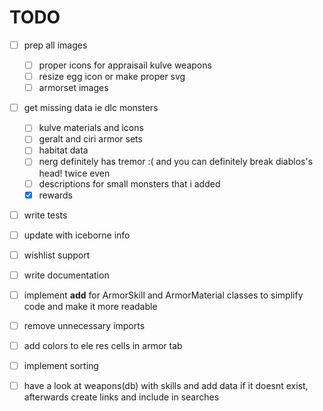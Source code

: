 # TODO

- [ ] prep all images
  - [ ] proper icons for appraisail kulve weapons
  - [ ] resize egg icon or make proper svg
  - [ ] armorset images
- [ ] get missing data ie dlc monsters
  - [ ] kulve materials and icons
  - [ ] geralt and ciri armor sets
  - [ ] habitat data
  - [ ] nerg definitely has tremor :( and you can definitely break diablos's head! twice even
  - [ ] descriptions for small monsters that i added
  - [x] rewards
- [ ] write tests
- [ ] update with iceborne info
- [ ] wishlist support
- [ ] write documentation
- [ ] implement __add__ for ArmorSkill and ArmorMaterial classes to simplify code and make it more readable
- [ ] remove unnecessary imports
- [ ] add colors to ele res cells in armor tab
- [ ] implement sorting
- [ ] have a look at weapons(db) with skills and add data if it doesnt exist, afterwards create links and include in searches
  